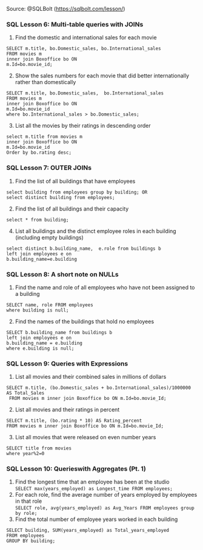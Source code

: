 Source: @SQLBolt (https://sqlbolt.com/lesson/)

### SQL Lesson 6: Multi-table queries with JOINs
1. Find the domestic and international sales for each movie<br>
```
SELECT m.title, bo.Domestic_sales, bo.International_sales 
FROM movies m
inner join Boxoffice bo ON
m.Id=bo.movie_id;
```
2. Show the sales numbers for each movie that did better internationally rather than domestically<br>
```
SELECT m.title, bo.Domestic_sales,  bo.International_sales
FROM movies m
inner join Boxoffice bo ON
m.Id=bo.movie_id 
where bo.International_sales > bo.Domestic_sales;
```
3. List all the movies by their ratings in descending order<br>
```
select m.title from movies m
inner join Boxoffice bo ON
m.Id=bo.movie_id
Order by bo.rating desc;
```

### SQL Lesson 7: OUTER JOINs
1. Find the list of all buildings that have employees<br>
```
select building from employees group by building; OR
select distinct building from employees;
```
2. Find the list of all buildings and their capacity<br>
```
select * from building;
```
4. List all buildings and the distinct employee roles in each building (including empty buildings)<br>
```
select distinct b.building_name,  e.role from buildings b
left join employees e on
b.building_name=e.building
```

### SQL Lesson 8: A short note on NULLs
1. Find the name and role of all employees who have not been assigned to a building<br>
```
SELECT name, role FROM employees
where building is null;
```
2. Find the names of the buildings that hold no employees<br>
```
SELECT b.building_name from buildings b
left join employees e on
b.building_name = e.building
where e.building is null;
```

### SQL Lesson 9: Queries with Expressions
1. List all movies and their combined sales in millions of dollars<br>
```
SELECT m.title, (bo.Domestic_sales + bo.International_sales)/1000000 AS Total_Sales
 FROM movies m inner join Boxoffice bo ON m.Id=bo.movie_Id;
```
2. List all movies and their ratings in percent<br>
```
SELECT m.title, (bo.rating * 10) AS Rating_percent
FROM movies m inner join Boxoffice bo ON m.Id=bo.movie_Id;
```
3. List all movies that were released on even number years <br>
```
SELECT title from movies
where year%2=0
```
### SQL Lesson 10: Querieswith Aggregates (Pt. 1)
1. Find the longest time that an employee has been at the studio<br>
```SELECT max(years_employed) as Longest_time FROM employees;```
2. For each role, find the average number of years employed by employees in that role<br>
```SELECT role, avg(years_employed) as Avg_Years FROM employees group by role; ```
3. Find the total number of employee years worked in each building <br>
```
SELECT building, SUM(years_employed) as Total_years_employed
FROM employees
GROUP BY building;
```










































